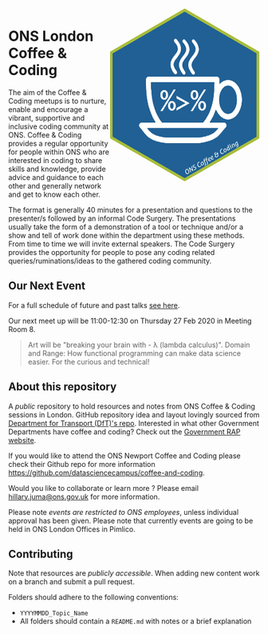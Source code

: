 <img src="assets/ons_cnc_hex.png" width="300" align="right">

# ONS London Coffee & Coding

The aim of the Coffee & Coding meetups is to nurture, enable and encourage a
vibrant, supportive and inclusive coding community at ONS. Coffee & Coding
provides a regular opportunity for people within ONS who are interested in
coding to share skills and knowledge, provide advice and guidance to each other
and generally network and get to know each other.

The format is generally 40 minutes for a presentation and questions to the
presenter/s followed by an informal Code Surgery. The presentations usually take
the form of a demonstration of a tool or technique and/or a show and tell of
work done within the department using these methods. From time to time we will
invite external speakers. The Code Surgery provides the opportunity for people
to pose any coding related queries/ruminations/ideas to the gathered coding
community.

## Our Next Event

For a full schedule of future and past talks [see here](SCHEDULE.md).

Our next meet up will be 11:00-12:30 on Thursday 27 Feb 2020 in Meeting Room 8.

> Art will be "breaking your brain with - λ (lambda calculus)". Domain and Range:
> How functional programming can make data science easier. For the curious and
> technical!

## About this repository

A _public_ repository to hold resources and notes from ONS Coffee & Coding
sessions in London. GitHub repository idea and layout lovingly sourced from
[Department for Transport (DfT)'s
repo](https://github.com/departmentfortransport/coffee-and-coding). Interested
in what other Government Departments have coffee and coding? Check out the
[Government RAP
website](https://ukgovdatascience.github.io/rap-website/resource-coffee-and-coding.html).

If you would like to attend the ONS Newport Coffee and Coding please check their
Github repo for more information
https://github.com/datasciencecampus/coffee-and-coding.

Would you like to collaborate or learn more ? Please email
hillary.juma@ons.gov.uk for more information.

Please note _events are restricted to ONS employees_, unless individual approval
has been given. Please note that currently events are going to be held in ONS
London Offices in Pimlico.

## Contributing

Note that resources are _publicly accessible_. When adding new content work on a
branch and submit a pull request.

Folders should adhere to the following conventions:

- `YYYYMMDD_Topic_Name`
- All folders should contain a `README.md` with notes or a brief explanation
